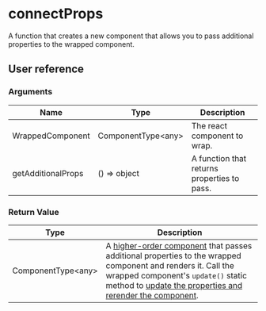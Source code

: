 # connectProps

A function that creates a new component that allows you to pass additional properties to the wrapped component.

## User reference

### Arguments

Name | Type | Description
-----|------|------------
WrappedComponent | ComponentType&lt;any&gt; | The react component to wrap.
getAdditionalProps | () => object | A function that returns properties to pass.

### Return Value

Type | Description
-----|------------
ComponentType&lt;any&gt; | A [higher-order component](https://reactjs.org/docs/higher-order-components.html) that passes additional properties to the wrapped component and renders it. Call the wrapped component's `update()` static method to [update the properties and rerender the component](https://reactjs.org/docs/react-component.html#forceupdate).
